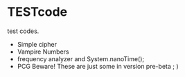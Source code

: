 # TESTcode
test codes.
* Simple cipher
* Vampire Numbers
* frequency analyzer and System.nanoTime();
* PCG
Beware! These are just some in version pre-beta ; )
